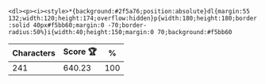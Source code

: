 `<dl><p><i><style>*{background:#2f5a76;position:absolute}dl{margin:55 132;width:120;height:174;overflow:hidden}p{width:180;height:180;border:solid 40px#f5bb60;margin:0 -70;border-radius:50%}i{width:40;height:150;margin:0 70;background:#f5bb60`

| Characters | Score 🏆 | %   |
| ---------- | -------- | --- |
| 241        | 640.23   | 100 |

